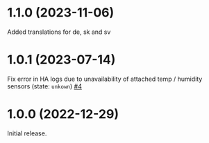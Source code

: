 # 1.1.0 (2023-11-06)

Added translations for de, sk and sv

# 1.0.1 (2023-07-14)

Fix error in HA logs due to unavailability of attached temp / humidity sensors (state: `unkown`) [#4](https://github.com/Strixx76/mold_risk_index/issues/4)

# 1.0.0 (2022-12-29)

Initial release.
